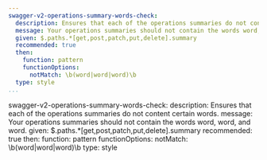 ```yaml
---
swagger-v2-operations-summary-words-check:
  description: Ensures that each of the operations summaries do not content certain words.
  message: Your operations summaries should not contain the words word, word, and word.
  given: $.paths.*[get,post,patch,put,delete].summary
  recommended: true
  then:
    function: pattern
    functionOptions:
      notMatch: \b(word|word|word)\b
  type: style
...
```

swagger-v2-operations-summary-words-check:
  description: Ensures that each of the operations summaries do not content certain words.
  message: Your operations summaries should not contain the words word, word, and word.
  given: $.paths.*[get,post,patch,put,delete].summary
  recommended: true
  then:
    function: pattern
    functionOptions:
      notMatch: \b(word|word|word)\b
  type: style
